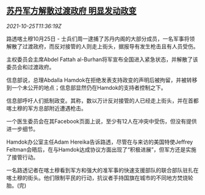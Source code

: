 <!--1635163262000-->
[苏丹军方解散过渡政府 明显发动政变](https://cn.reuters.com/article/sudan-coup-pol-1025-idCNKBS2HF11N)
------

<div><i>2021-10-25T11:36:19Z</i></div><p>路透喀土穆10月25日 - 士兵们周一逮捕了苏丹内阁的大部分成员，一名军事将领解散了过渡政府，而反对接管的人则走上街头，据报导有发生枪击且有人员受伤。</p><p>主权委员会主席Abdel Fattah al-Burhan将军宣布全国进入紧急状态，并解散了该委员会和过渡政府。</p><p>信息部说，总理Abdalla Hamdok在拒绝发表支持政变的声明后被拘留，并被转移到一个未公开的地点；信息部显然仍在Hamdok的支持者控制之下。</p><p>信息部呼吁人们抵制政变。其称，数以万计反对接管的人已经走上街头，并在首都喀土穆的军方总部附近遭遇枪击。</p><p>一个医生委员会在其Facebook页面上说，至少有12人在冲突中受伤，但没有提供进一步细节。</p><p>Hamdok办公室主任Adam Hereika告诉路透，尽管在与来访的美国特使Jeffrey Feltman会晤后，在与Hamdok达成协议方面出现了“积极进展”，但军方还是实施了接管行动。</p><p>一名路透记者在喀土穆看到军方和强大的准军事的快速支援部队的联合部队驻扎在喀土穆的街头。他们限制平民的行动，抗议者手持国旗在城市的不同地方焚烧轮胎。(完)</p>
